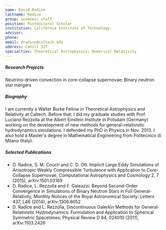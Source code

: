 ```yaml
---
name: David Radice
lastname: Radice
group: academic_staff
position: Postdoctoral Scholar
institution: California Institute of Technology
advisor:
phone:
email: dradice@caltech.edu
address: Cahill 327
specialties: Theoretical Astrophysics; Numerical Relativity
---
```



##### Research Projects

Neutrino-driven convection in core-collapse supernovae; Binary neutron star mergers

##### Biography

I am currently a Walter Burke Fellow in Theoretical Astrophysics and Relativity at Caltech. Before
that, I did my graduate studies with Prof. Luciano Rezzolla at the Albert Einstein Institute in
Potsdam (Germany) working on the development of new methods for general-relativistic hydrodynamics
simulations. I defended my PhD in Physics in Nov. 2013. I also hold a Master's degree in
Mathematical Engineering from Politecnico di Milano (Italy).

##### Selected Publications

<ul>
<li>D. Radice, S. M. Couch and C. D. Ott. Implicit Large Eddy Simulations of Anisotropic Weakly
Compressible Turbulence with Application to Core-Collapse Supernovae, Computational Astrophysics and
Cosmology 2, 7 (2015), arXiv:1501.03169</li>
<li>D. Radice, L. Rezzolla and F. Galeazzi. Beyond Second-Order Convergence in Simulations of Binary
Neutron Stars in Full General-Relativity, Monthly Notices of the Royal Astronomical Society: Letters
437, L46 (2014), arXiv:1306.6052</li>
<li>D. Radice and L. Rezzolla, Discontinuous Galerkin Methods for General-Relativistic
Hydrodynamics: Formulation and Application to Spherical Symmetric Spacetimes, Physical Review D 84,
024010 (2011), arXiv:1103.2426</li>
</ul>
